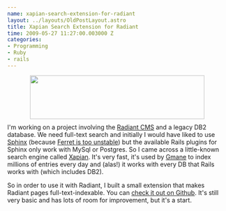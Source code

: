 ```yaml
--- 
name: xapian-search-extension-for-radiant
layout: ../layouts/OldPostLayout.astro
title: Xapian Search Extension for Radiant
time: 2009-05-27 11:27:00.003000 Z
categories: 
- Programming
- Ruby
- rails
---
```

<img style="display:block; margin:0px auto 10px; text-align:center;cursor:pointer; cursor:hand;width: 400px; height: 100px;" src="http://xapian.org/xapian-logo.png" border="0" alt="" /></a>
I'm working on a project involving the <a href="http://radiantcms.org/">Radiant CMS</a> and a legacy DB2 database. We need full-text search and initially I would have liked to use <a href="http://kpumuk.info/projects/ror-plugins/sphinx/">Sphinx</a> (because <a href="http://www.ruby-forum.com/topic/137629">Ferret is too unstable</a>) but the available Rails plugins for Sphinx only work with MySql or Postgres. So I came across a little-known search engine called <a href="http://www.xapian.org/">Xapian</a>. It's very fast, it's used by <a href="http://gmane.org/">Gmane</a> to index millions of entries every day and (alas!) it works with every DB that Rails works with (which includes DB2). <div>So in order to use it with Radiant, I built a small extension that makes Radiant pages full-text-indexable. You can <a href="http://github.com/jfahrenkrug/radiant-xapian-search-extension/tree/master">check it out on Github</a>. It's still very basic and has lots of room for improvement, but it's a start.</div>
